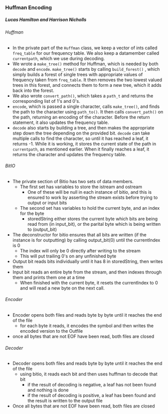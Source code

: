 ### Huffman Encoding

##### Lucas Hamilton and Harrison Nicholls

###### Huffman

- In the private part of the `Huffman` class, we keep a vector of ints called `freq_table` for our frequency table. We also keep a datamember called `currentpath`, which we use during decoding.
- We wrote a `make_tree()` method for Huffman, which is needed by both `decode` and `encode`. `make_tree()` starts by calling `build_forest()` , which simply builds a forest of single trees with appropriate values of frequency taken from `freq_table`. It then removes the two lowest valued trees in this forest, and connects them to form a new tree, which it adds back into the forest.
- We also wrote `convert_path()`, which takes a `path_t` and returns the corresponding list of 1's and 0's.
- `encode`, which is passed a single character, calls `make_tree()`, and finds the path to the character using `path_to()`. It then calls `convert_path()` on the path, returning an encoding of the character. Before the return statement, it also updates the frequency table.
- `decode` also starts by building a tree, and then makes the appropriate step down the tree depending on the provided bit. `decode` can take multiple calls to find the character, so until it has reached a leaf, it returns -1. While it is working, it stores the current state of the path in `currentpath`, as mentioned earlier. When it finally reaches a leaf, it returns the character and updates the frequency table.

###### BitIO

- The private section of Bitio has two sets of data members.
  - The first set has variables to store the istream and ostream
    - One of these will be null in each instance of bitio, and this is ensured to work by asserting the stream exists before trying to output or input bits
  - The second set has variables to hold the current byte, and an index for the byte
    - storedString either stores the current byte which bits are being read from (in input_bit), or the parital byte which is being written to (output_bit)
- The deconstructor for bitio ensures that all bits are written (if the instance is for outputting) by calling output_bit(0) until the currentIndex is 0
  - The index will only be 0 directly after writing to the stream
  - This will put trailing 0's on any unfinished byte
- Output bit reads bits individually until it has 8 in storedString, then writes them
- Input bit reads an entire byte from the stream, and then indexes through them and prints them one at a time
  - When finished with the current byte, it resets the currentIndex to 0 and will read a new byte on the next call.

###### Encoder

- Encoder opens both files and reads byte by byte until it reaches the end of the file
  - for each byte it reads, it encodes the symbol and then writes the encoded version to the Outfile
- once all bytes that are not EOF have been read, both files are closed

###### Decoder

- Decoder opens both files and reads byte by byte until it reaches the end of the file
  - using bitio, it reads each bit and then uses huffman to decode that bit
    - if the result of decoding is negative, a leaf has not been found and nothing is done
    - if the result of decoding is positive, a leaf has been found and the result is written to the output file
- Once all bytes that are not EOF have been read, both files are closed
